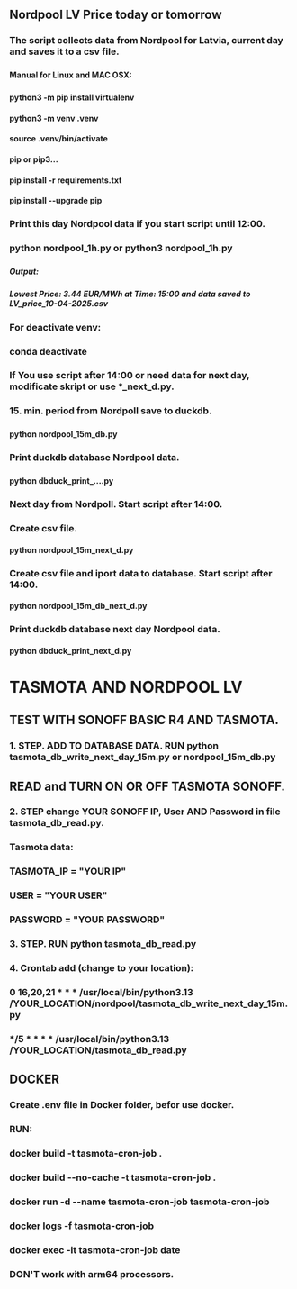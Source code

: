 ## Nordpool LV Price today or tomorrow
###
### The script collects data from Nordpool for Latvia, current day and saves it to a csv file.
###
#### Manual for Linux and MAC OSX:
###
#### python3 -m pip install virtualenv
#### python3 -m venv .venv
#### source .venv/bin/activate
#### pip or pip3...
#### pip install -r requirements.txt
#### pip install --upgrade pip
###
### Print this day Nordpool data if you start script until 12:00.
###
### python nordpool_1h.py or python3 nordpool_1h.py
###
##### Output: 
##### Lowest Price: 3.44 EUR/MWh at Time: 15:00 and data saved to LV_price_10-04-2025.csv
###
### For deactivate venv:
###
### conda deactivate
###
### If You use script after 14:00 or need data for next day, modificate skript or use *_next_d.py.
###
### 15. min. period from Nordpoll save to duckdb.
###
#### python nordpool_15m_db.py
###
### Print duckdb database Nordpool data.
###
#### python dbduck_print_....py
###
### Next day from Nordpoll. Start script after 14:00.
### Create csv file.
#### python nordpool_15m_next_d.py
### Create csv file and iport data to database. Start script after 14:00.
#### python nordpool_15m_db_next_d.py
### Print duckdb database next day Nordpool data.
#### python dbduck_print_next_d.py

# TASMOTA AND NORDPOOL LV
## TEST WITH SONOFF BASIC R4 AND TASMOTA.
### 1. STEP. ADD TO DATABASE DATA. RUN python tasmota_db_write_next_day_15m.py or nordpool_15m_db.py
## 
## READ and TURN ON OR OFF TASMOTA SONOFF.
### 2. STEP change YOUR SONOFF IP, User AND Password in file tasmota_db_read.py.
### Tasmota data:
### TASMOTA_IP = "YOUR IP"
### USER = "YOUR USER"
### PASSWORD = "YOUR PASSWORD"
### 3. STEP. RUN python tasmota_db_read.py
### 4. Crontab add (change to your location):
### 0 16,20,21 * * * /usr/local/bin/python3.13 /YOUR_LOCATION/nordpool/tasmota_db_write_next_day_15m.py
### */5 * * * * /usr/local/bin/python3.13 /YOUR_LOCATION/tasmota_db_read.py
##
## DOCKER
### Create .env file in Docker folder, befor use docker.
### RUN:
### docker build -t tasmota-cron-job .
### docker build --no-cache -t tasmota-cron-job .
### docker run -d --name tasmota-cron-job tasmota-cron-job
### docker logs -f tasmota-cron-job
### docker exec -it tasmota-cron-job date
### DON'T work with arm64 processors.